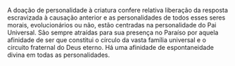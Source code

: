 ﻿A doação de personalidade à criatura confere relativa liberação da resposta escravizada à causação anterior e as personalidades de todos esses seres morais, evolucionários ou não, estão centradas na personalidade do Pai Universal. São sempre atraídas para sua presença no Paraíso por aquela afinidade de ser que constitui o círculo da vasta família universal e o circuito fraternal do Deus eterno. Há uma afinidade de espontaneidade divina em todas as personalidades.